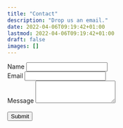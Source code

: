 ```yaml
---
title: "Contact"
description: "Drop us an email."
date: 2022-04-06T09:19:42+01:00
lastmod: 2022-04-06T09:19:42+01:00
draft: false
images: []
---
```


<form action="https://formspree.io/f/xpzbnnwe" method="POST">
  <div class="form-group">
    <label for="name">Name</label>
    <input id="name" type="text" name="name" class="form-control"  pattern="[A-Za-z]+" required />
  </div>
  <div class="form-group">
    <label for="email">Email</label>
    <input id="email" type="email" name="email" class="form-control" required />
  </div>
  <div class="form-group">
    <label for="message">Message</label>
    <textarea id="message" name="message" rows="3" class="form-control" required></textarea>
  </div><br />
    <button type="submit" class="btn btn-primary">Submit</button>
</form>
